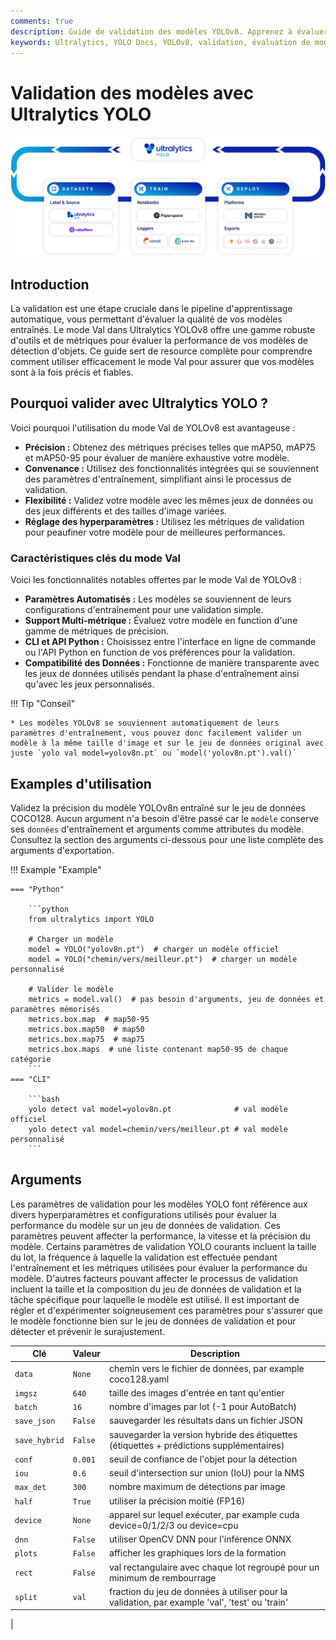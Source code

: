 ```yaml
---
comments: true
description: Guide de validation des modèles YOLOv8. Apprenez à évaluer la performance de vos modèles YOLO en utilisant les paramètres de validation et les métriques avec des examples en Python et en CLI.
keywords: Ultralytics, YOLO Docs, YOLOv8, validation, évaluation de modèle, hyperparamètres, précision, métriques, Python, CLI
---
```


# Validation des modèles avec Ultralytics YOLO

<img width="1024" src="https://github.com/ultralytics/assets/raw/main/yolov8/banner-integrations.png" alt="Écosystème Ultralytics YOLO et intégrations">

## Introduction

La validation est une étape cruciale dans le pipeline d'apprentissage automatique, vous permettant d'évaluer la qualité de vos modèles entraînés. Le mode Val dans Ultralytics YOLOv8 offre une gamme robuste d'outils et de métriques pour évaluer la performance de vos modèles de détection d'objets. Ce guide sert de resource complète pour comprendre comment utiliser efficacement le mode Val pour assurer que vos modèles sont à la fois précis et fiables.

## Pourquoi valider avec Ultralytics YOLO ?

Voici pourquoi l'utilisation du mode Val de YOLOv8 est avantageuse :

- **Précision :** Obtenez des métriques précises telles que mAP50, mAP75 et mAP50-95 pour évaluer de manière exhaustive votre modèle.
- **Convenance :** Utilisez des fonctionnalités intégrées qui se souviennent des paramètres d'entraînement, simplifiant ainsi le processus de validation.
- **Flexibilité :** Validez votre modèle avec les mêmes jeux de données ou des jeux différents et des tailles d'image variées.
- **Réglage des hyperparamètres :** Utilisez les métriques de validation pour peaufiner votre modèle pour de meilleures performances.

### Caractéristiques clés du mode Val

Voici les fonctionnalités notables offertes par le mode Val de YOLOv8 :

- **Paramètres Automatisés :** Les modèles se souviennent de leurs configurations d'entraînement pour une validation simple.
- **Support Multi-métrique :** Évaluez votre modèle en function d'une gamme de métriques de précision.
- **CLI et API Python :** Choisissez entre l'interface en ligne de commande ou l'API Python en function de vos préférences pour la validation.
- **Compatibilité des Données :** Fonctionne de manière transparente avec les jeux de données utilisés pendant la phase d'entraînement ainsi qu'avec les jeux personnalisés.

!!! Tip "Conseil"

    * Les modèles YOLOv8 se souviennent automatiquement de leurs paramètres d'entraînement, vous pouvez donc facilement valider un modèle à la même taille d'image et sur le jeu de données original avec juste `yolo val model=yolov8n.pt` ou `model('yolov8n.pt').val()`

## Examples d'utilisation

Validez la précision du modèle YOLOv8n entraîné sur le jeu de données COCO128. Aucun argument n'a besoin d'être passé car le `modèle` conserve ses `données` d'entraînement et arguments comme attributes du modèle. Consultez la section des arguments ci-dessous pour une liste complète des arguments d'exportation.

!!! Example "Example"

    === "Python"

        ```python
        from ultralytics import YOLO

        # Charger un modèle
        model = YOLO("yolov8n.pt")  # charger un modèle officiel
        model = YOLO("chemin/vers/meilleur.pt")  # charger un modèle personnalisé

        # Valider le modèle
        metrics = model.val()  # pas besoin d'arguments, jeu de données et paramètres mémorisés
        metrics.box.map  # map50-95
        metrics.box.map50  # map50
        metrics.box.map75  # map75
        metrics.box.maps  # une liste contenant map50-95 de chaque catégorie
        ```
    === "CLI"

        ```bash
        yolo detect val model=yolov8n.pt              # val modèle officiel
        yolo detect val model=chemin/vers/meilleur.pt # val modèle personnalisé
        ```

## Arguments

Les paramètres de validation pour les modèles YOLO font référence aux divers hyperparamètres et configurations utilisés pour évaluer la performance du modèle sur un jeu de données de validation. Ces paramètres peuvent affecter la performance, la vitesse et la précision du modèle. Certains paramètres de validation YOLO courants incluent la taille du lot, la fréquence à laquelle la validation est effectuée pendant l'entraînement et les métriques utilisées pour évaluer la performance du modèle. D'autres facteurs pouvant affecter le processus de validation incluent la taille et la composition du jeu de données de validation et la tâche spécifique pour laquelle le modèle est utilisé. Il est important de régler et d'expérimenter soigneusement ces paramètres pour s'assurer que le modèle fonctionne bien sur le jeu de données de validation et pour détecter et prévenir le surajustement.

| Clé           | Valeur  | Description                                                                                    |
| ------------- | ------- | ---------------------------------------------------------------------------------------------- |
| `data`        | `None`  | chemin vers le fichier de données, par example coco128.yaml                                    |
| `imgsz`       | `640`   | taille des images d'entrée en tant qu'entier                                                   |
| `batch`       | `16`    | nombre d'images par lot (-1 pour AutoBatch)                                                    |
| `save_json`   | `False` | sauvegarder les résultats dans un fichier JSON                                                 |
| `save_hybrid` | `False` | sauvegarder la version hybride des étiquettes (étiquettes + prédictions supplémentaires)       |
| `conf`        | `0.001` | seuil de confiance de l'objet pour la détection                                                |
| `iou`         | `0.6`   | seuil d'intersection sur union (IoU) pour la NMS                                               |
| `max_det`     | `300`   | nombre maximum de détections par image                                                         |
| `half`        | `True`  | utiliser la précision moitié (FP16)                                                            |
| `device`      | `None`  | apparel sur lequel exécuter, par example cuda device=0/1/2/3 ou device=cpu                     |
| `dnn`         | `False` | utiliser OpenCV DNN pour l'inférence ONNX                                                      |
| `plots`       | `False` | afficher les graphiques lors de la formation                                                   |
| `rect`        | `False` | val rectangulaire avec chaque lot regroupé pour un minimum de rembourrage                      |
| `split`       | `val`   | fraction du jeu de données à utiliser pour la validation, par example 'val', 'test' ou 'train' |

|
